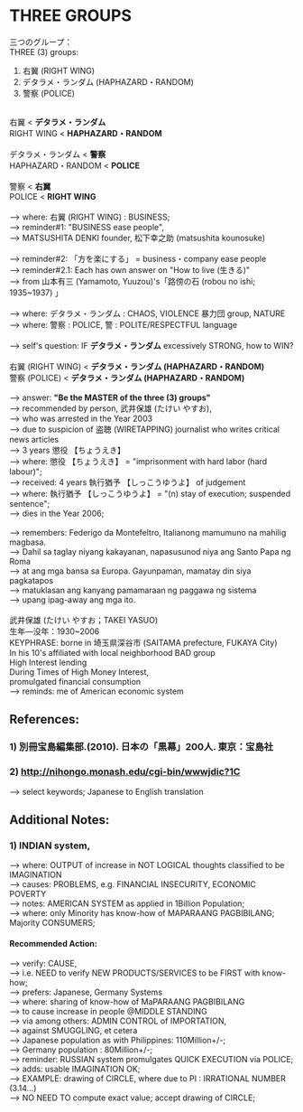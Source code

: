 # THREE GROUPS
三つのグループ：<br/>
THREE (3) groups:<br/>

1) 右翼 (RIGHT WING)<br/>
2) デタラメ・ランダム (HAPHAZARD・RANDOM)<br/>
3) 警察 (POLICE)<br/>
<br/>
右翼 < <b>デタラメ・ランダム</b><br/>
RIGHT WING < <b>HAPHAZARD・RANDOM</b><br/>
<br/>
デタラメ・ランダム < <b>警察</b><br/>
HAPHAZARD・RANDOM < <b>POLICE</b><br/>
<br/>
警察 < <b>右翼</b><br/>
POLICE < <b>RIGHT WING</b><br/>
<br/>
--> where: 右翼 (RIGHT WING) : BUSINESS;<br/>
--> reminder#1: "BUSINESS ease people", <br/>
--> MATSUSHITA DENKI founder, 松下幸之助 (matsushita kounosuke)<br/>
<br/>
--> reminder#2: 「方を楽にする」 = business・company ease people<br/>
--> reminder#2.1: Each has own answer on "How to live (生きる)"<br/>
--> from 山本有三 (Yamamoto, Yuuzou)'s「路傍の石 (robou no ishi; 1935~1937) 」<br/>
<br/>
--> where: デタラメ・ランダム : CHAOS, VIOLENCE 暴力団 group, NATURE<br/>
--> where: 警察 : POLICE, 警 : POLITE/RESPECTFUL language<br/>
<br/>
--> self's question: IF <b>デタラメ・ランダム</b> excessively STRONG, how to WIN?<br/>
<br/>
右翼 (RIGHT WING) < <b>デタラメ・ランダム (HAPHAZARD・RANDOM)</b><br/>
警察 (POLICE) < <b>デタラメ・ランダム (HAPHAZARD・RANDOM)</b><br/>
<br/>
--> answer: <b>"Be the MASTER of the three (3) groups"</b><br/>
--> recommended by person, 武井保雄 (たけい やすお),<br/>
--> who was arrested in the Year 2003<br/>
--> due to suspicion of 盗聴 (WIRETAPPING) journalist who writes critical news articles<br/>
--> 3 years 懲役 【ちょうえき】 <br/>
--> where: 懲役 【ちょうえき】 = "imprisonment with hard labor (hard labour)";<br/>
--> received: 4 years 執行猶予 【しっこうゆうよ】 of judgement<br/>
--> where: 執行猶予 【しっこうゆうよ】 = "(n) stay of execution; suspended sentence"; <br/>
--> dies in the Year 2006; <br/>
<br/>
--> remembers: Federigo da Montefeltro, Italianong mamumuno na mahilig magbasa. <br/>
--> Dahil sa taglay niyang kakayanan, napasusunod niya ang Santo Papa ng Roma <br/>
--> at ang mga bansa sa Europa. Gayunpaman, mamatay din siya pagkatapos <br/>
--> matuklasan ang kanyang pamamaraan ng paggawa ng sistema <br/>
--> upang ipag-away ang mga ito.<br/>
<br/>
武井保雄 (たけい やすお；TAKEI YASUO)<br/>
生年―没年：1930~2006<br/>
KEYPHRASE: borne in 埼玉県深谷市 (SAITAMA prefecture, FUKAYA City)<br/>
In his 10's affiliated with local neighborhood BAD group <br/>
High Interest lending <br/>
During Times of High Money Interest, <br/>
promulgated financial consumption<br/>
--> reminds: me of American economic system<br/>

## References:

### 1) 別冊宝島編集部.(2010). 日本の「黒幕」200人. 東京：宝島社

### 2) http://nihongo.monash.edu/cgi-bin/wwwjdic?1C
--> select keywords; Japanese to English translation

## Additional Notes:
### 1) INDIAN system, 
--> where: OUTPUT of increase in NOT LOGICAL thoughts classified to be IMAGINATION<br/>
--> causes: PROBLEMS, e.g. FINANCIAL INSECURITY, ECONOMIC POVERTY<br/>
--> notes: AMERICAN SYSTEM as applied in 1Billion Population;<br/>
--> where: only Minority has know-how of MAPARAANG PAGBIBILANG; Majority CONSUMERS;<br/>

#### Recommended Action: 
--> verify: CAUSE,<br/>
--> i.e. NEED to verify NEW PRODUCTS/SERVICES to be FIRST with know-how;<br/>
--> prefers: Japanese, Germany Systems<br/>
--> where: sharing of know-how of MaPARAANG PAGBIBILANG <br/>
--> to cause increase in people @MIDDLE STANDING<br/>
--> via among others: ADMIN CONTROL of IMPORTATION,<br/>
--> against SMUGGLING, et cetera<br/>
--> Japanese population as with Philippines: 110Million+/-;<br/>
--> Germany population : 80Million+/-;<br/>
--> reminder: RUSSIAN system promulgates QUICK EXECUTION via POLICE;<br/>
--> adds: usable IMAGINATION OK;<br/>
--> EXAMPLE: drawing of CIRCLE, where due to PI : IRRATIONAL NUMBER (3.14...)<br/>
--> NO NEED TO compute exact value; accept drawing of CIRCLE;<br/>

